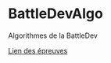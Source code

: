 # BattleDevAlgo
Algorithmes de la BattleDev

[Lien des épreuves](https://www.isograd.com/FR/solutionconcours.php)